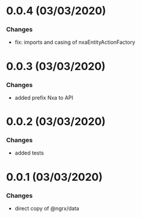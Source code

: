 <a name="0.0.4"></a>

# 0.0.4 (03/03/2020)

### Changes

- fix: imports and casing of nxaEntityActionFactory

<a name="0.0.3"></a>

# 0.0.3 (03/03/2020)

### Changes

- added prefix Nxa to API

<a name="0.0.2"></a>

# 0.0.2 (03/03/2020)

### Changes

- added tests

<a name="0.0.1"></a>

# 0.0.1 (03/03/2020)

### Changes

- direct copy of @ngrx/data

